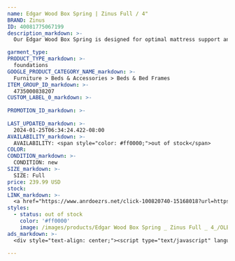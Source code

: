 ```yaml
---
name: Edgar Wood Box Spring | Zinus Full / 4"
BRAND: Zinus
ID: 40081775067199
description_markdown: >-
  Our Edgar Wood Box Spring is designed for optimal mattress support and ease of use, so you can stress less and sleep better. We’ve taken the same wood slat support of our ever-popular platform beds and added it to this simple-to-assemble foundation, leaving you with an impressively even and sturdy surface for your latex, spring, or memory foam mattress. With a solid wood structure at its core and a durable zip-on cover, the Edgar is shipped in manageable pieces with all needed tools for assembly that’s no sweat. Simply put, it’s a foundation that you can count on over the years. Kind of like peace of mind you can sleep on, and we think that’s an essential ingredient for sweet dreams.

garment_type:
PRODUCT_TYPE_markdown: >-
  foundations
GOOGLE_PRODUCT_CATEGORY_NAME_markdown: >-
  Furniture > Beds & Accessories > Beds & Bed Frames
ITEM_GROUP_ID_markdown: >-
  4735000838207
CUSTOM_LABEL_0_markdown: >-
  
PROMOTION_ID_markdown: >-
  
LAST_UPDATED_markdown: >-
  2024-01-25T06:34:24.422-08:00
AVAILABILITY_markdown: >-
  AVAILABILITY: <span style="color: #ff0000;">out of stock</span>
COLOR:
CONDITION_markdown: >-
  CONDITION: new
SIZE_markdown: >-
  SIZE: Full
price: 239.99 USD
stock: 
LINK_markdown: >-
  <a href="https://www.anrdoezrs.net/click-100820740-15168018?url=https%3A%2F%2Fwww.zinus.com%2Fproducts%2Fedgar-wood-box-spring%3Fvariant%3D40081775067199" target="_blank" style="display: inline-block; padding: 10px 20px; font-size: 16px; text-align: center; text-decoration: none; cursor: pointer; border: 1px solid #3498db; color: #3498db; background-color: #fff; border-radius: 5px; transition: background-color 0.3s;">Go to Product</a>
styles:
  - status: out of stock
    color: '#ff0000'
    image: /images/products/Edgar Wood Box Spring _ Zinus Full _ 4_/OLB-WDBS-8Q-3-min.jpg
ads_markdown: >-
  <div style="text-align: center;"><script type="text/javascript" language="javascript" src="https://www.anrdoezrs.net/placeholder-52386694?target=_top&mouseover=N"></script></div>

---
```

